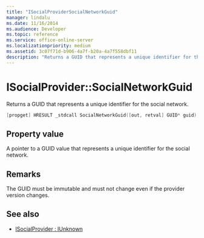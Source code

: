 ```yaml
---
title: "ISocialProviderSocialNetworkGuid"
manager: lindalu
ms.date: 11/16/2014
ms.audience: Developer
ms.topic: reference
ms.service: office-online-server
ms.localizationpriority: medium
ms.assetid: 3c07f71d-b906-4a7f-b20a-4a7f558dbf11
description: "Returns a GUID that represents a unique identifier for the social network."
---
```


# ISocialProvider::SocialNetworkGuid

Returns a GUID that represents a unique identifier for the social network.
  
```cpp
[propget] HRESULT _stdcall SocialNetworkGuid([out, retval] GUID* guid);
```

## Property value

A pointer to a GUID value that represents a unique identifier for the social network.
  
## Remarks

The GUID must be immutable and must not change even if the provider version changes.
  
## See also

- [ISocialProvider : IUnknown](isocialprovideriunknown.md)

